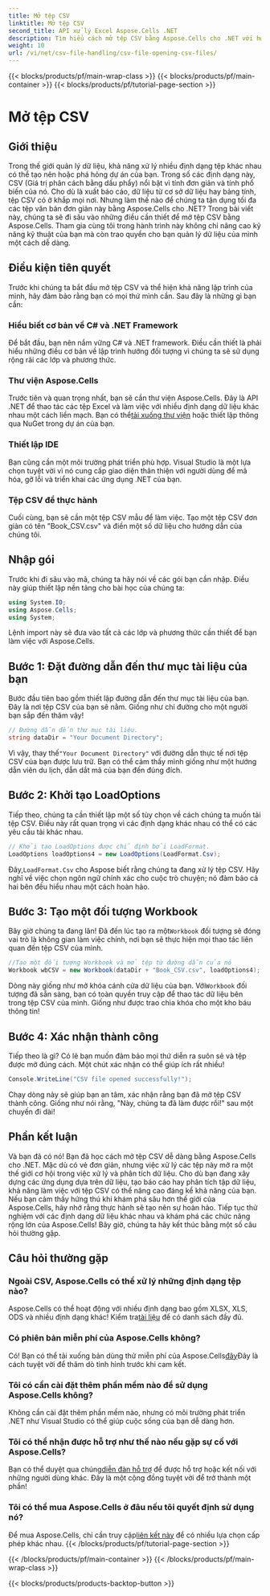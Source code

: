 ```yaml
---
title: Mở tệp CSV
linktitle: Mở tệp CSV
second_title: API xử lý Excel Aspose.Cells .NET
description: Tìm hiểu cách mở tệp CSV bằng Aspose.Cells cho .NET với hướng dẫn từng bước toàn diện của chúng tôi. Làm chủ thao tác dữ liệu.
weight: 10
url: /vi/net/csv-file-handling/csv-file-opening-csv-files/
---
```


{{< blocks/products/pf/main-wrap-class >}}
{{< blocks/products/pf/main-container >}}
{{< blocks/products/pf/tutorial-page-section >}}

# Mở tệp CSV

## Giới thiệu
Trong thế giới quản lý dữ liệu, khả năng xử lý nhiều định dạng tệp khác nhau có thể tạo nên hoặc phá hỏng dự án của bạn. Trong số các định dạng này, CSV (Giá trị phân cách bằng dấu phẩy) nổi bật vì tính đơn giản và tính phổ biến của nó. Cho dù là xuất báo cáo, dữ liệu từ cơ sở dữ liệu hay bảng tính, tệp CSV có ở khắp mọi nơi. Nhưng làm thế nào để chúng ta tận dụng tối đa các tệp văn bản đơn giản này bằng Aspose.Cells cho .NET? Trong bài viết này, chúng ta sẽ đi sâu vào những điều cần thiết để mở tệp CSV bằng Aspose.Cells. Tham gia cùng tôi trong hành trình này không chỉ nâng cao kỹ năng kỹ thuật của bạn mà còn trao quyền cho bạn quản lý dữ liệu của mình một cách dễ dàng. 
## Điều kiện tiên quyết
Trước khi chúng ta bắt đầu mở tệp CSV và thể hiện khả năng lập trình của mình, hãy đảm bảo rằng bạn có mọi thứ mình cần. Sau đây là những gì bạn cần:
### Hiểu biết cơ bản về C# và .NET Framework
Để bắt đầu, bạn nên nắm vững C# và .NET framework. Điều cần thiết là phải hiểu những điều cơ bản về lập trình hướng đối tượng vì chúng ta sẽ sử dụng rộng rãi các lớp và phương thức.
### Thư viện Aspose.Cells
Trước tiên và quan trọng nhất, bạn sẽ cần thư viện Aspose.Cells. Đây là API .NET để thao tác các tệp Excel và làm việc với nhiều định dạng dữ liệu khác nhau một cách liền mạch. Bạn có thể[tải xuống thư viện](https://releases.aspose.com/cells/net/) hoặc thiết lập thông qua NuGet trong dự án của bạn.
### Thiết lập IDE
Bạn cũng cần một môi trường phát triển phù hợp. Visual Studio là một lựa chọn tuyệt vời vì nó cung cấp giao diện thân thiện với người dùng để mã hóa, gỡ lỗi và triển khai các ứng dụng .NET của bạn.
### Tệp CSV để thực hành
Cuối cùng, bạn sẽ cần một tệp CSV mẫu để làm việc. Tạo một tệp CSV đơn giản có tên "Book_CSV.csv" và điền một số dữ liệu cho hướng dẫn của chúng tôi.
## Nhập gói
Trước khi đi sâu vào mã, chúng ta hãy nói về các gói bạn cần nhập. Điều này giúp thiết lập nền tảng cho bài học của chúng ta:
```csharp
using System.IO;
using Aspose.Cells;
using System;
```
Lệnh import này sẽ đưa vào tất cả các lớp và phương thức cần thiết để bạn làm việc với Aspose.Cells.
## Bước 1: Đặt đường dẫn đến thư mục tài liệu của bạn
Bước đầu tiên bao gồm thiết lập đường dẫn đến thư mục tài liệu của bạn. Đây là nơi tệp CSV của bạn sẽ nằm. Giống như chỉ đường cho một người bạn sắp đến thăm vậy!
```csharp
// Đường dẫn đến thư mục tài liệu.
string dataDir = "Your Document Directory";
```
 Vì vậy, thay thế`"Your Document Directory"` với đường dẫn thực tế nơi tệp CSV của bạn được lưu trữ. Bạn có thể cảm thấy mình giống như một hướng dẫn viên du lịch, dẫn dắt mã của bạn đến đúng đích.
## Bước 2: Khởi tạo LoadOptions
Tiếp theo, chúng ta cần thiết lập một số tùy chọn về cách chúng ta muốn tải tệp CSV. Điều này rất quan trọng vì các định dạng khác nhau có thể có các yêu cầu tải khác nhau. 
```csharp
// Khởi tạo LoadOptions được chỉ định bởi LoadFormat.
LoadOptions loadOptions4 = new LoadOptions(LoadFormat.Csv);
```
 Đây,`LoadFormat.Csv` cho Aspose biết rằng chúng ta đang xử lý tệp CSV. Hãy nghĩ về việc chọn ngôn ngữ chính xác cho cuộc trò chuyện; nó đảm bảo cả hai bên đều hiểu nhau một cách hoàn hảo.
## Bước 3: Tạo một đối tượng Workbook
 Bây giờ chúng ta đang lăn! Đã đến lúc tạo ra một`Workbook` đối tượng sẽ đóng vai trò là không gian làm việc chính, nơi bạn sẽ thực hiện mọi thao tác liên quan đến tệp CSV của mình.
```csharp
//Tạo một đối tượng Workbook và mở tệp từ đường dẫn của nó
Workbook wbCSV = new Workbook(dataDir + "Book_CSV.csv", loadOptions4);
```
 Dòng này giống như mở khóa cánh cửa dữ liệu của bạn. Với`Workbook` đối tượng đã sẵn sàng, bạn có toàn quyền truy cập để thao tác dữ liệu bên trong tệp CSV của mình. Giống như được trao chìa khóa cho một kho báu thông tin!
## Bước 4: Xác nhận thành công
Tiếp theo là gì? Có lẽ bạn muốn đảm bảo mọi thứ diễn ra suôn sẻ và tệp được mở đúng cách. Một chút xác nhận có thể giúp ích rất nhiều!
```csharp
Console.WriteLine("CSV file opened successfully!");
```
Chạy dòng này sẽ giúp bạn an tâm, xác nhận rằng bạn đã mở tệp CSV thành công. Giống như nói rằng, "Này, chúng ta đã làm được rồi!" sau một chuyến đi dài!
## Phần kết luận
Và bạn đã có nó! Bạn đã học cách mở tệp CSV dễ dàng bằng Aspose.Cells cho .NET. Mặc dù có vẻ đơn giản, nhưng việc xử lý các tệp này mở ra một thế giới cơ hội trong việc xử lý và phân tích dữ liệu. Cho dù bạn đang xây dựng các ứng dụng dựa trên dữ liệu, tạo báo cáo hay phân tích tập dữ liệu, khả năng làm việc với tệp CSV có thể nâng cao đáng kể khả năng của bạn. 
Nếu bạn cảm thấy hứng thú khi khám phá sâu hơn thế giới của Aspose.Cells, hãy nhớ rằng thực hành sẽ tạo nên sự hoàn hảo. Tiếp tục thử nghiệm với các định dạng dữ liệu khác nhau và khám phá các chức năng rộng lớn của Aspose.Cells! Bây giờ, chúng ta hãy kết thúc bằng một số câu hỏi thường gặp.
## Câu hỏi thường gặp
### Ngoài CSV, Aspose.Cells có thể xử lý những định dạng tệp nào?
 Aspose.Cells có thể hoạt động với nhiều định dạng bao gồm XLSX, XLS, ODS và nhiều định dạng khác! Kiểm tra[tài liệu](https://reference.aspose.com/cells/net/) để có danh sách đầy đủ.
### Có phiên bản miễn phí của Aspose.Cells không?
 Có! Bạn có thể tải xuống bản dùng thử miễn phí của Aspose.Cells[đây](https://releases.aspose.com/)Đây là cách tuyệt vời để thăm dò tình hình trước khi cam kết.
### Tôi có cần cài đặt thêm phần mềm nào để sử dụng Aspose.Cells không?
Không cần cài đặt thêm phần mềm nào, nhưng có môi trường phát triển .NET như Visual Studio có thể giúp cuộc sống của bạn dễ dàng hơn.
### Tôi có thể nhận được hỗ trợ như thế nào nếu gặp sự cố với Aspose.Cells?
 Bạn có thể duyệt qua chúng[diễn đàn hỗ trợ](https://forum.aspose.com/c/cells/9) để được hỗ trợ hoặc kết nối với những người dùng khác. Đây là một cộng đồng tuyệt vời để trở thành một phần!
### Tôi có thể mua Aspose.Cells ở đâu nếu tôi quyết định sử dụng nó?
 Để mua Aspose.Cells, chỉ cần truy cập[liên kết này](https://purchase.aspose.com/buy) để có nhiều lựa chọn cấp phép khác nhau.
{{< /blocks/products/pf/tutorial-page-section >}}

{{< /blocks/products/pf/main-container >}}
{{< /blocks/products/pf/main-wrap-class >}}

{{< blocks/products/products-backtop-button >}}
